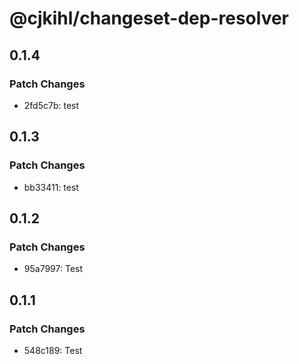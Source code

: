 # @cjkihl/changeset-dep-resolver

## 0.1.4

### Patch Changes

- 2fd5c7b: test

## 0.1.3

### Patch Changes

- bb33411: test

## 0.1.2

### Patch Changes

- 95a7997: Test

## 0.1.1

### Patch Changes

- 548c189: Test
